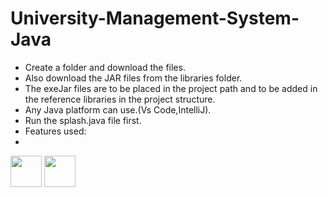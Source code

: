 # University-Management-System-Java

- Create a folder and download the files.
- Also download the JAR files from the libraries folder.
- The exeJar files are to be placed in the project path and to be added in the reference libraries in the project structure.
- Any Java platform can use.(Vs Code,IntelliJ).
- Run the splash.java file first.
- Features used:
- <br>
 <img src="https://cdn.jsdelivr.net/gh/devicons/devicon/icons/java/java-original-wordmark.svg" width="50" height="50" /> 
 <img src="https://cdn.jsdelivr.net/gh/devicons/devicon/icons/mysql/mysql-original-wordmark.svg" width="50" height="50" />

